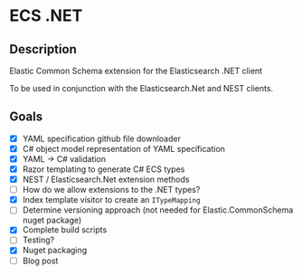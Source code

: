 # ECS .NET

## Description

Elastic Common Schema extension for the Elasticsearch .NET client

To be used in conjunction with the Elasticsearch.Net and NEST clients.

## Goals

- [x] YAML specification github file downloader
- [x] C# object model representation of YAML specification
- [x] YAML -> C# validation 
- [x] Razor templating to generate C# ECS types
- [x] NEST / Elasticsearch.Net extension methods
- [ ] How do we allow extensions to the .NET types?
- [x] Index template visitor to create an `ITypeMapping`
- [ ] Determine versioning approach (not needed for Elastic.CommonSchema nuget package)
- [x] Complete build scripts
- [ ] Testing?
- [x] Nuget packaging
- [ ] Blog post
